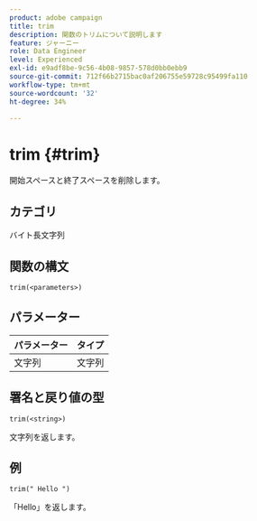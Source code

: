 ```yaml
---
product: adobe campaign
title: trim
description: 関数のトリムについて説明します
feature: ジャーニー
role: Data Engineer
level: Experienced
exl-id: e9adf8be-9c56-4b08-9857-578d0bb0ebb9
source-git-commit: 712f66b2715bac0af206755e59728c95499fa110
workflow-type: tm+mt
source-wordcount: '32'
ht-degree: 34%

---
```


# trim {#trim}

開始スペースと終了スペースを削除します。

## カテゴリ

 バイト長文字列

## 関数の構文

`trim(<parameters>)`

## パラメーター

| パラメーター | タイプ |
|-----------|------------------|
| 文字列 | 文字列 |

## 署名と戻り値の型

`trim(<string>)`

文字列を返します。

## 例

`trim(" Hello ")`

「Hello」を返します。

